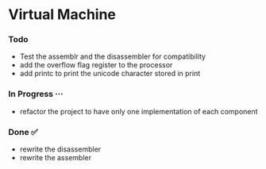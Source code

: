 # Virtual Machine

### Todo

- Test the assemblr and the disassembler for compatibility  
- add the overflow flag register to the processor  
- add printc to print the unicode character stored in print  

### In Progress ···

- refactor the project to have only one implementation of each component  

### Done ✅

- rewrite the disassembler  
- rewrite the assembler  

